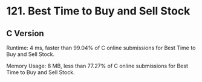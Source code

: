 # 121. Best Time to Buy and Sell Stock

## C Version
 Runtime: 4 ms, faster than 99.04% of C online submissions for Best Time to Buy and Sell Stock.
 
 Memory Usage: 8 MB, less than 77.27% of C online submissions for Best Time to Buy and Sell Stock.